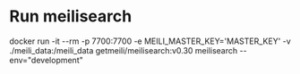 
# Run meilisearch
docker run -it --rm -p 7700:7700 -e MEILI_MASTER_KEY='MASTER_KEY' -v ./meili_data:/meili_data getmeili/meilisearch:v0.30 meilisearch --env="development"
